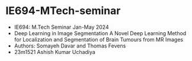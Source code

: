 # IE694-MTech-seminar

- IE694: M.Tech Seminar Jan-May 2024
- Deep Learning in Image Segmentation A Novel Deep Learning Method for Localization and Segmentation of Brain Tumours from MR Images
- Authors: Somayeh Davar and Thomas Fevens
- 23m1521 Ashish Kumar Uchadiya
